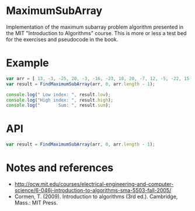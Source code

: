 ﻿# MaximumSubArray
Implementation of the maximum subarray problem algorithm presented in the MIT "Introduction to Algorithms" course. This is more or less a test bed for the exercises and pseudocode in the book.

# Example

```javascript
var arr = [ 13, -3, -25, 20, -3, -16, -23, 18, 20, -7, 12, -5, -22, 15, -4, 7 ];
var result = FindMaximumSubArray(arr, 0, arr.length - 1);

console.log(" Low index: ", result.low);
console.log("High index: ", result.high);
console.log("       Sum: ", result.sum);

```

# API

```javascript
var result = FindMaximumSubArray(arr, 0, arr.length - 1);

```

# Notes and references
* http://ocw.mit.edu/courses/electrical-engineering-and-computer-science/6-046j-introduction-to-algorithms-sma-5503-fall-2005/
* Cormen, T. (2009). Introduction to algorithms (3rd ed.). Cambridge, Mass.: MIT Press.


